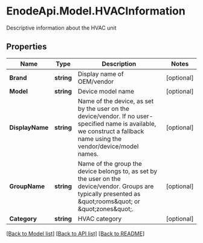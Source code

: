 # EnodeApi.Model.HVACInformation
Descriptive information about the HVAC unit

## Properties

Name | Type | Description | Notes
------------ | ------------- | ------------- | -------------
**Brand** | **string** | Display name of OEM/vendor | [optional] 
**Model** | **string** | Device model name | [optional] 
**DisplayName** | **string** | Name of the device, as set by the user on the device/vendor. If no user-specified name is available, we construct a fallback name using the vendor/device/model names. | [optional] 
**GroupName** | **string** | Name of the group the device belongs to, as set by the user on the device/vendor. Groups are typically presented as \&quot;rooms\&quot; or \&quot;zones\&quot;. | [optional] 
**Category** | **string** | HVAC category | [optional] 

[[Back to Model list]](../README.md#documentation-for-models) [[Back to API list]](../README.md#documentation-for-api-endpoints) [[Back to README]](../README.md)

